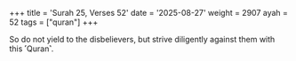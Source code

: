 +++
title = 'Surah 25, Verses 52'
date = '2025-08-27'
weight = 2907
ayah = 52
tags = ["quran"]
+++

So do not yield to the disbelievers, but strive diligently against them with this ˹Quran˺.